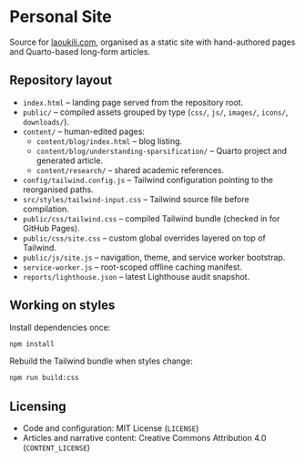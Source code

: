 # Personal Site

Source for [laoukili.com](https://laoukili.com), organised as a static site with hand-authored pages and Quarto-based long-form articles.

## Repository layout

- `index.html` – landing page served from the repository root.
- `public/` – compiled assets grouped by type (`css/`, `js/`, `images/`, `icons/`, `downloads/`).
- `content/` – human-edited pages:
  - `content/blog/index.html` – blog listing.
  - `content/blog/understanding-sparsification/` – Quarto project and generated article.
  - `content/research/` – shared academic references.
- `config/tailwind.config.js` – Tailwind configuration pointing to the reorganised paths.
- `src/styles/tailwind-input.css` – Tailwind source file before compilation.
- `public/css/tailwind.css` – compiled Tailwind bundle (checked in for GitHub Pages).
- `public/css/site.css` – custom global overrides layered on top of Tailwind.
- `public/js/site.js` – navigation, theme, and service worker bootstrap.
- `service-worker.js` – root-scoped offline caching manifest.
- `reports/lighthouse.json` – latest Lighthouse audit snapshot.

## Working on styles

Install dependencies once:

```bash
npm install
```

Rebuild the Tailwind bundle when styles change:

```bash
npm run build:css
```

## Licensing

- Code and configuration: MIT License (`LICENSE`)
- Articles and narrative content: Creative Commons Attribution 4.0 (`CONTENT_LICENSE`)
